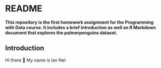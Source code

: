 # README


**This repository is the first homework assignment for the Programming with Data course. It includes a brief introduction as well an R Markdown document that explores the palmerpenguins dataset.**

## Introduction

Hi there :wave: My name is Ian Nel 

